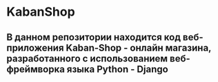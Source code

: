 # KabanShop
## В данном репозитории находится код веб-приложения Kaban-Shop - онлайн магазина, разработанного с использованием веб-фреймворка языка Python - Django
